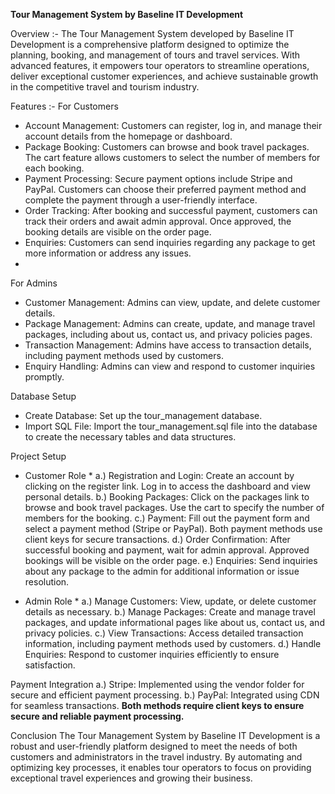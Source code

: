 **Tour Management System by Baseline IT Development**

Overview :-
The Tour Management System developed by Baseline IT Development is a comprehensive platform designed to optimize the planning, booking, and management of tours and travel services. With advanced features, it empowers tour operators to streamline operations, deliver exceptional customer experiences, and achieve sustainable growth in the competitive travel and tourism industry.

Features :- 
For Customers
* Account Management: Customers can register, log in, and manage their account details from the homepage or dashboard.
* Package Booking: Customers can browse and book travel packages. The cart feature allows customers to select the number of members for each booking.
* Payment Processing: Secure payment options include Stripe and PayPal. Customers can choose their preferred payment method and complete the payment through a user-friendly interface.
* Order Tracking: After booking and successful payment, customers can track their orders and await admin approval. Once approved, the booking details are visible on the order page.
* Enquiries: Customers can send inquiries regarding any package to get more information or address any issues.
* 
For Admins
* Customer Management: Admins can view, update, and delete customer details.
* Package Management: Admins can create, update, and manage travel packages, including about us, contact us, and privacy policies pages.
* Transaction Management: Admins have access to transaction details, including payment methods used by customers.
* Enquiry Handling: Admins can view and respond to customer inquiries promptly.
  
Database Setup
* Create Database: Set up the tour_management database.
* Import SQL File: Import the tour_management.sql file into the database to create the necessary tables and data structures.

Project Setup
* Customer Role *
a.) Registration and Login: Create an account by clicking on the register link. Log in to access the dashboard and view personal details.
b.) Booking Packages: Click on the packages link to browse and book travel packages. Use the cart to specify the number of members for the booking.
c.) Payment: Fill out the payment form and select a payment method (Stripe or PayPal). Both payment methods use client keys for secure transactions.
d.) Order Confirmation: After successful booking and payment, wait for admin approval. Approved bookings will be visible on the order page.
e.) Enquiries: Send inquiries about any package to the admin for additional information or issue resolution.

* Admin Role *
a.) Manage Customers: View, update, or delete customer details as necessary.
b.) Manage Packages: Create and manage travel packages, and update informational pages like about us, contact us, and privacy policies.
c.) View Transactions: Access detailed transaction information, including payment methods used by customers.
d.) Handle Enquiries: Respond to customer inquiries efficiently to ensure satisfaction.

Payment Integration
a.) Stripe: Implemented using the vendor folder for secure and efficient payment processing.
b.) PayPal: Integrated using CDN for seamless transactions.
**Both methods require client keys to ensure secure and reliable payment processing.**

Conclusion
The Tour Management System by Baseline IT Development is a robust and user-friendly platform designed to meet the needs of both customers and administrators in the travel industry. By automating and optimizing key processes, it enables tour operators to focus on providing exceptional travel experiences and growing their business.
